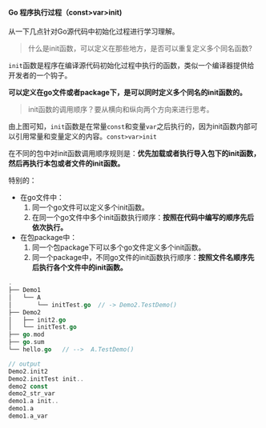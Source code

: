 #### Go 程序执行过程（const>var>init)
从一下几点针对Go源代码中初始化过程进行学习理解。

> 什么是init函数，可以定义在那些地方，是否可以重复定义多个同名函数?

`init`函数是程序在编译源代码初始化过程中执行的函数，类似一个编译器提供给开发者的一个钩子。

**可以定义在go文件或者package下，是可以同时定义多个同名的init函数的。**



> init函数的调用顺序？要从横向和纵向两个方向来进行思考。

由上图可知，`init`函数是在常量`const`和变量`var`之后执行的，因为init函数内部可以引用常量和变量定义的内容。`const>var>init`

在不同的包中对init函数调用顺序规则是：**优先加载或者执行导入包下的init函数，然后再执行本包或者文件的init函数。**


特别的：

- 在go文件中：
  1. 同一个go文件可以定义多个init函数。
  2. 在同一个go文件中多个init函数执行顺序：**按照在代码中编写的顺序先后依次执行。**
- 在包package中：
  1. 同一个包package下可以多个go文件定义多个init函数。
  2. 同一个package中，不同go文件的init函数执行顺序：**按照文件名顺序先后执行各个文件中的init函数。**

```go
.
├── Demo1
│   └── A
│       └── initTest.go  // -> Demo2.TestDemo()
├── Demo2
│   ├── init2.go
│   └── initTest.go
├── go.mod
├── go.sum
└── hello.go   // -->  A.TestDemo()

// output
Demo2.init2
Demo2.initTest init..
demo2 const
demo2_str_var
demo1.a init..
demo1.a
demo1.a_var
```

